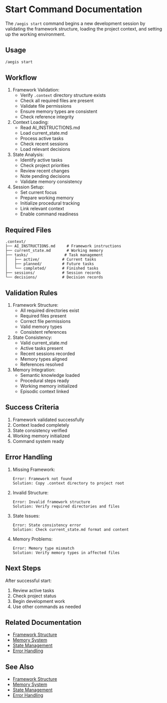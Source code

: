 # Start Command Documentation

The `/aegis start` command begins a new development session by validating the framework structure, loading the project context, and setting up the working environment.

## Usage

```bash
/aegis start
```

## Workflow

1. Framework Validation:
   * Verify `.context` directory structure exists
   * Check all required files are present
   * Validate file permissions
   * Ensure memory types are consistent
   * Check reference integrity
2. Context Loading:
   * Read AI\_INSTRUCTIONS.md
   * Load current\_state.md
   * Process active tasks
   * Check recent sessions
   * Load relevant decisions
3. State Analysis:
   * Identify active tasks
   * Check project priorities
   * Review recent changes
   * Note pending decisions
   * Validate memory consistency
4. Session Setup:
   * Set current focus
   * Prepare working memory
   * Initialize procedural tracking
   * Link relevant context
   * Enable command readiness

## Required Files

```
.context/
├── AI_INSTRUCTIONS.md     # Framework instructions
├── current_state.md       # Working memory
├── tasks/                # Task management
│   ├── active/          # Current tasks
│   ├── planned/         # Future tasks
│   └── completed/       # Finished tasks
├── sessions/            # Session records
└── decisions/           # Decision records
```

## Validation Rules

1. Framework Structure:
   * All required directories exist
   * Required files present
   * Correct file permissions
   * Valid memory types
   * Consistent references
2. State Consistency:
   * Valid current\_state.md
   * Active tasks present
   * Recent sessions recorded
   * Memory types aligned
   * References resolved
3. Memory Integration:
   * Semantic knowledge loaded
   * Procedural steps ready
   * Working memory initialized
   * Episodic context linked

## Success Criteria

1. Framework validated successfully
2. Context loaded completely
3. State consistency verified
4. Working memory initialized
5. Command system ready

## Error Handling

1.  Missing Framework:

    ```
    Error: Framework not found
    Solution: Copy .context directory to project root
    ```
2.  Invalid Structure:

    ```
    Error: Invalid framework structure
    Solution: Verify required directories and files
    ```
3.  State Issues:

    ```
    Error: State consistency error
    Solution: Check current_state.md format and content
    ```
4.  Memory Problems:

    ```
    Error: Memory type mismatch
    Solution: Verify memory types in affected files
    ```

## Next Steps

After successful start:

1. Review active tasks
2. Check project status
3. Begin development work
4. Use other commands as needed

## Related Documentation

* [Framework Structure](../structure.md)
* [Memory System](../operations/memory_types.md)
* [State Management](../operations/state_management.md)
* [Error Handling](../operations/error_handling.md)

## See Also

* [Framework Structure](../structure.md)
* [Memory System](../operations/memory_types.md)
* [State Management](../operations/state_management.md)
* [Error Handling](../operations/error_handling.md)
